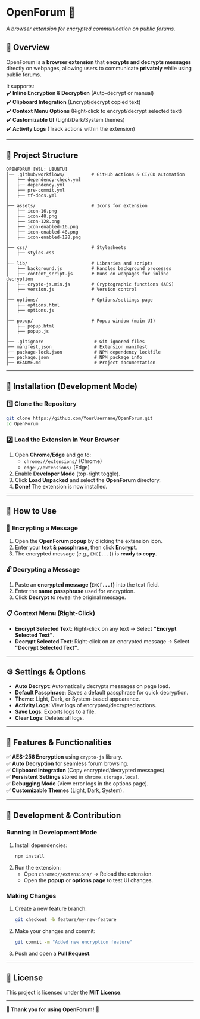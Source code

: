 # **OpenForum** 🔐  
*A browser extension for encrypted communication on public forums.*  

## **📜 Overview**  
OpenForum is a **browser extension** that **encrypts and decrypts messages** directly on webpages, allowing users to communicate **privately** while using public forums.  

It supports:  
✔️ **Inline Encryption & Decryption** (Auto-decrypt or manual)  
✔️ **Clipboard Integration** (Encrypt/decrypt copied text)  
✔️ **Context Menu Options** (Right-click to encrypt/decrypt selected text)  
✔️ **Customizable UI** (Light/Dark/System themes)  
✔️ **Activity Logs** (Track actions within the extension)  

---

## **📁 Project Structure**  

```
OPENFORUM [WSL: UBUNTU]
│── .github/workflows/          # GitHub Actions & CI/CD automation
│   ├── dependency-check.yml
│   ├── dependency.yml
│   ├── pre-commit.yml
│   ├── tf-docs.yml
│
├── assets/                     # Icons for extension
│   ├── icon-16.png
│   ├── icon-48.png
│   ├── icon-128.png
│   ├── icon-enabled-16.png
│   ├── icon-enabled-48.png
│   ├── icon-enabled-128.png
│
├── css/                        # Stylesheets
│   ├── styles.css
│
├── lib/                        # Libraries and scripts
│   ├── background.js           # Handles background processes
│   ├── content_script.js       # Runs on webpages for inline decryption
│   ├── crypto-js.min.js        # Cryptographic functions (AES)
│   ├── version.js              # Version control
│
├── options/                    # Options/settings page
│   ├── options.html
│   ├── options.js
│
├── popup/                      # Popup window (main UI)
│   ├── popup.html
│   ├── popup.js
│
├── .gitignore                   # Git ignored files
├── manifest.json                # Extension manifest
├── package-lock.json            # NPM dependency lockfile
├── package.json                 # NPM package info
├── README.md                    # Project documentation
```

---

## **🚀 Installation (Development Mode)**  

### **1️⃣ Clone the Repository**
```sh
git clone https://github.com/YourUsername/OpenForum.git
cd OpenForum
```

### **2️⃣ Load the Extension in Your Browser**
1. Open **Chrome/Edge** and go to:  
   - `chrome://extensions/` (Chrome)  
   - `edge://extensions/` (Edge)  
2. Enable **Developer Mode** (top-right toggle).  
3. Click **Load Unpacked** and select the **OpenForum** directory.  
4. **Done!** The extension is now installed.

---

## **🔑 How to Use**
### **🔐 Encrypting a Message**
1. Open the **OpenForum popup** by clicking the extension icon.  
2. Enter your **text & passphrase**, then click **Encrypt**.  
3. The encrypted message (e.g., `ENC[...]`) is **ready to copy**.  

### **🔓 Decrypting a Message**
1. Paste an **encrypted message (`ENC[...]`)** into the text field.  
2. Enter the **same passphrase** used for encryption.  
3. Click **Decrypt** to reveal the original message.

### **📋 Context Menu (Right-Click)**
- **Encrypt Selected Text**: Right-click on any text → Select **"Encrypt Selected Text"**.  
- **Decrypt Selected Text**: Right-click on an encrypted message → Select **"Decrypt Selected Text"**.  

---

## **⚙️ Settings & Options**
- **Auto Decrypt**: Automatically decrypts messages on page load.  
- **Default Passphrase**: Saves a default passphrase for quick decryption.  
- **Theme**: Light, Dark, or System-based appearance.  
- **Activity Logs**: View logs of encrypted/decrypted actions.  
- **Save Logs**: Exports logs to a file.  
- **Clear Logs**: Deletes all logs.

---

## **🔄 Features & Functionalities**
✅ **AES-256 Encryption** using `crypto-js` library.  
✅ **Auto Decryption** for seamless forum browsing.  
✅ **Clipboard Integration** (Copy encrypted/decrypted messages).  
✅ **Persistent Settings** stored in `chrome.storage.local`.  
✅ **Debugging Mode** (View error logs in the options page).  
✅ **Customizable Themes** (Light, Dark, System).  

---

## **📌 Development & Contribution**
### **Running in Development Mode**
1. Install dependencies:
   ```sh
   npm install
   ```
2. Run the extension:
   - Open `chrome://extensions/` → Reload the extension.  
   - Open the **popup** or **options page** to test UI changes.  

### **Making Changes**
1. Create a new feature branch:
   ```sh
   git checkout -b feature/my-new-feature
   ```
2. Make your changes and commit:
   ```sh
   git commit -m "Added new encryption feature"
   ```
3. Push and open a **Pull Request**.

---

## **📜 License**
This project is licensed under the **MIT License**.  

---

**🎉 Thank you for using OpenForum!** 🚀